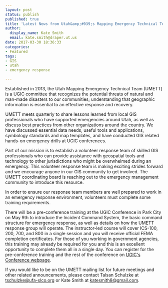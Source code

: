 ```yaml
---
layout: post
status: publish
published: true
title: 'Latest News from Utah&amp;#039;s Mapping Emergency Technical Team'
author:
  display_name: Kate Smith
  email: kate.smith@draper.ut.us
date: 2017-03-30 18:36:33
categories:
- Featured
tags:
- GIS
- utah
- emergency response

---
```

Established in 2013, the Utah Mapping Emergency Technical Team (UMETT) is a UGIC committee that recognizes the potential threats of natural and man-made disasters to our communities; understanding that geographic information is essential to an effective response and recovery.

UMETT meets quarterly to share lessons learned from local GIS professionals who have supported emergencies around Utah, as well as discuss best practices from other organizations around the country. We have discussed essential data needs, useful tools and applications, symbology standards and map templates, and have conducted GIS related hands-on emergency drills at UGIC conferences.

Part of our mission is to establish a volunteer response team of skilled GIS professionals who can provide assistance with geospatial tools and technology to other jurisdictions who might be overwhelmed during an emergency. This volunteer response team is making exciting strides forward and we encourage anyone in our GIS community to get involved. The UMETT coordinating board is reaching out to the emergency management community to introduce this resource.

In order to ensure our response team members are well prepared to work in an emergency response environment, volunteers must complete some training requirements.

There will be a pre-conference training at the UGIC Conference in Park City on May 9th to introduce the Incident Command System, the basic command structure for emergency response, as well as details on how the UMETT response group will operate. The instructor-led course will cover ICS-100, 200, 700, and 800 in a single session and you will receive official FEMA completion certificates. For those of you working in government agencies, this training may already be required for you and this is an excellent opportunity to complete them all in a single day. You can register for the pre-conference training and the rest of the conference on [UGIC's Conference webpage](http://ugic.org/ugic/ugic-conference-2017/). 

If you would like to be on the UMETT mailing list for future meetings and other related announcements, please contact Talsan Schulzke at [tschulzke@ufa-slco.org](mailto:tschulzke@ufa-slco.org) or Kate Smith at [katesmith8@gmail.com](katesmith8@gmail.com).
